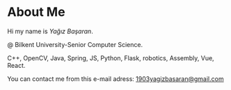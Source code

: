 # About Me

Hi my name is *Yağız Başaran*.

@ Bilkent University-Senior Computer Science. 

C++, OpenCV, Java, Spring, JS, Python, Flask, robotics, Assembly, Vue, React.

You can contact me from this e-mail adress: 1903yagizbasaran@gmail.com

<!---
YagizBasaran/YagizBasaran is a ✨ special ✨ repository because its `README.md` (this file) appears on your GitHub profile.
You can click the Preview link to take a look at your changes.
--->
